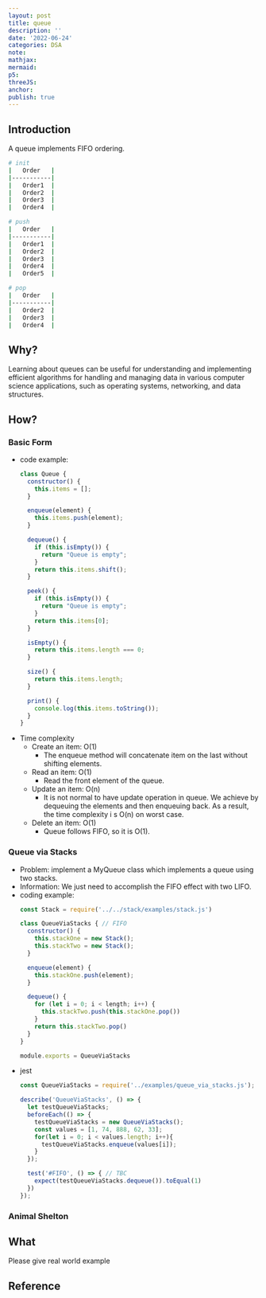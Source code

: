 ```yaml
---
layout: post
title: queue
description: ''
date: '2022-06-24'
categories: DSA
note:
mathjax:
mermaid:
p5:
threeJS:
anchor:
publish: true
---
```


## Introduction

A queue implements FIFO ordering.

```bash
# init
|   Order   |
|-----------|
|   Order1  |
|   Order2  |
|   Order3  |
|   Order4  |

# push
|   Order   |
|-----------|
|   Order1  |
|   Order2  |
|   Order3  |
|   Order4  |
|   Order5  |

# pop
|   Order   |
|-----------|
|   Order2  |
|   Order3  |
|   Order4  |
```

## Why?

Learning about queues can be useful for understanding and implementing efficient algorithms for handling and managing data in various computer science applications, such as operating systems, networking, and data structures.

## How?

### Basic Form

* code example:
  ```javascript
  class Queue {
    constructor() {
      this.items = [];
    }
  
    enqueue(element) {
      this.items.push(element);
    }
  
    dequeue() {
      if (this.isEmpty()) {
        return "Queue is empty";
      }
      return this.items.shift();
    }
  
    peek() {
      if (this.isEmpty()) {
        return "Queue is empty";
      }
      return this.items[0];
    }
  
    isEmpty() {
      return this.items.length === 0;
    }
  
    size() {
      return this.items.length;
    }
  
    print() {
      console.log(this.items.toString());
    }
  }
  ```
* Time complexity
  * Create an item: O(1)
    * The enqueue method will concatenate item on the last without shifting elements.
  * Read an item: O(1)
    * Read the front element of the queue.
  * Update an item: O(n)
    * It is not normal to have update operation in queue. We achieve by dequeuing the elements and then enqueuing back. As a result, the time complexity i s O(n) on worst case.
  * Delete an item: O(1)
    * Queue follows FIFO, so it is O(1).

### Queue via Stacks

* Problem: implement a MyQueue class which implements a queue using two stacks.
* Information: We just need to accomplish the FIFO effect with two LIFO.
* coding example:
  ```javascript
  const Stack = require('../../stack/examples/stack.js')
  
  class QueueViaStacks { // FIFO
    constructor() {
      this.stackOne = new Stack();
      this.stackTwo = new Stack();
    }
  
    enqueue(element) {
      this.stackOne.push(element);
    }
  
    dequeue() {
      for (let i = 0; i < length; i++) {
        this.stackTwo.push(this.stackOne.pop())
      }
      return this.stackTwo.pop()
    }
  }
  
  module.exports = QueueViaStacks
  ```
* jest
  ```javascript
  const QueueViaStacks = require('../examples/queue_via_stacks.js');
  
  describe('QueueViaStacks', () => {
    let testQueueViaStacks;
    beforeEach(() => {
      testQueueViaStacks = new QueueViaStacks();
      const values = [1, 74, 888, 62, 33];
      for(let i = 0; i < values.length; i++){
        testQueueViaStacks.enqueue(values[i]);
      }
    });
  
    test('#FIFO', () => { // TBC
      expect(testQueueViaStacks.dequeue()).toEqual(1)
    })
  });
  ```

### Animal Shelton

## What

Please give real world example

## Reference
